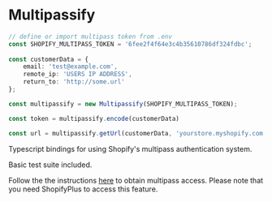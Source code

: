 # Multipassify

```ts
// define or import multipass token from .env
const SHOPIFY_MULTIPASS_TOKEN = '6fee2f4f64e3c4b35610786df324fdbc';
 
const customerData = {
	email: 'test@example.com',
	remote_ip: 'USERS IP ADDRESS',
	return_to: 'http://some.url'
};

const multipassify = new Multipassify(SHOPIFY_MULTIPASS_TOKEN);

const token = multipassify.encode(customerData)

const url = multipassify.getUrl(customerData, 'yourstore.myshopify.com')

```

Typescript bindings for using Shopify's multipass authentication system.

Basic test suite included.

Follow the the instructions [here](https://shopify.dev/api/multipass) to obtain multipass access. Please note that you need ShopifyPlus to access this feature.
